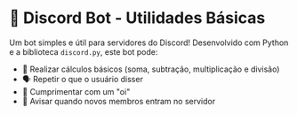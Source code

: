 # 🤖 Discord Bot - Utilidades Básicas

Um bot simples e útil para servidores do Discord! Desenvolvido com Python e a biblioteca `discord.py`, este bot pode:

- 🧮 Realizar cálculos básicos (soma, subtração, multiplicação e divisão)
- 🗣️ Repetir o que o usuário disser
- 👋 Cumprimentar com um "oi"
- 🎉 Avisar quando novos membros entram no servidor

